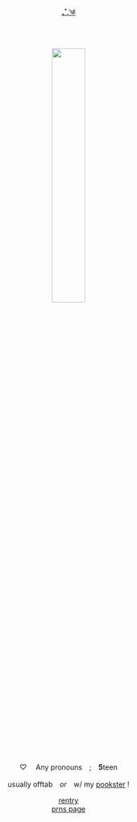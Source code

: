 <div align="center">
  
[₊˚.༄](https://genshin-impact.fandom.com/wiki/Tartaglia)

　　‎
  
<p align="center">
<img src="https://images4katori.carrd.co/assets/images/image23.png?v=a8f7fa0d" width="36%" height="36%"> 
</p>


<div id="header" align="center">


♡ 　Any pronouns　;　**5**teen‎


usually offtab　*or*　w/ my [pookster](https://github.com/scaraddicted) !

[rentry](https://rentry.co/tartagliaddicted)         
[prns page](https://en.pronouns.page/@tartagliaddicted)
